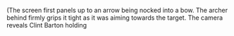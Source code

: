 (The screen first panels up to an arrow being nocked into a bow. The archer behind firmly grips it tight as it was aiming towards the target. The camera reveals Clint Barton holding 